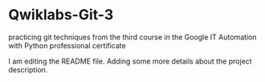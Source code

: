 # Qwiklabs-Git-3
practicing git techniques from the third course in the Google IT Automation with Python professional certificate

I am editing the README file. Adding some more details about the project description.
